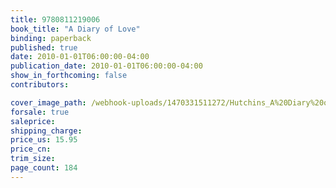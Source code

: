 ```yaml
---
title: 9780811219006
book_title: "A Diary of Love"
binding: paperback
published: true
date: 2010-01-01T06:00:00-04:00
publication_date: 2010-01-01T06:00:00-04:00
show_in_forthcoming: false
contributors:

cover_image_path: /webhook-uploads/1470331511272/Hutchins_A%20Diary%20of%20Love.jpg
forsale: true
saleprice:
shipping_charge:
price_us: 15.95
price_cn:
trim_size:
page_count: 184
---
```


